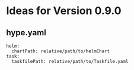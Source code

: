 # Ideas for Version 0.9.0

## hype.yaml

```
helm:
  chartPath: relative/path/to/helmChart
task:
  taskfilePath: relative/path/to/Taskfile.yaml
```
